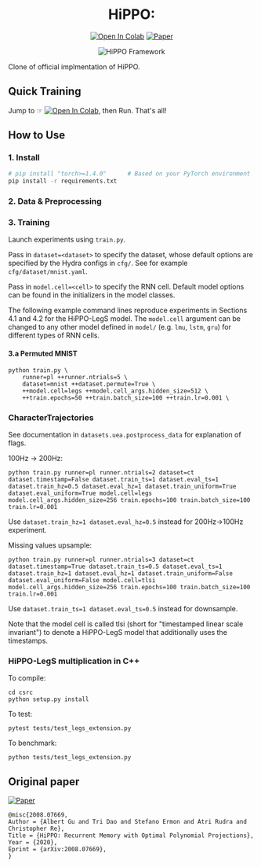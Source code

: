 <div align="center">

# HiPPO:  <!-- omit in toc -->
[![Open In Colab](https://colab.research.google.com/assets/colab-badge.svg)][notebook]
[![Paper](http://img.shields.io/badge/paper-arxiv.2005.09409-B31B1B.svg)][paper]  

![HiPPO Framework](assets/hippo.png "HiPPO Framework")

</div>

Clone of official implmentation of HiPPO.  

## Quick Training
Jump to ☞ [![Open In Colab](https://colab.research.google.com/assets/colab-badge.svg)][notebook], then Run. That's all!  

## How to Use

### 1. Install <!-- omit in toc -->
```bash
# pip install "torch>=1.4.0"      # Based on your PyTorch environment
pip install -r requirements.txt
```

### 2. Data & Preprocessing <!-- omit in toc -->
<!-- "Batteries Included" 😉   -->
<!-- Dataset class transparently downloads ZeroSpeech2019 corpus and preprocesses it for you.   -->

### 3. Training <!-- omit in toc -->
Launch experiments using `train.py`.

Pass in `dataset=<dataset>` to specify the dataset, whose default options are specified by the Hydra configs in `cfg/`. See for example `cfg/dataset/mnist.yaml`.

Pass in `model.cell=<cell>` to specify the RNN cell. Default model options can be found in the initializers in the model classes.

The following example command lines reproduce experiments in Sections 4.1 and 4.2 for the HiPPO-LegS model. The `model.cell` argument can be changed to any other model defined in `model/` (e.g. `lmu`, `lstm`, `gru`) for different types of RNN cells.

#### 3.a Permuted MNIST

```
python train.py \
    runner=pl ++runner.ntrials=5 \
    dataset=mnist ++dataset.permute=True \
    ++model.cell=legs ++model.cell_args.hidden_size=512 \
    ++train.epochs=50 ++train.batch_size=100 ++train.lr=0.001 \
```

### CharacterTrajectories

See documentation in `datasets.uea.postprocess_data` for explanation of flags.

100Hz -> 200Hz:
```
python train.py runner=pl runner.ntrials=2 dataset=ct dataset.timestamp=False dataset.train_ts=1 dataset.eval_ts=1 dataset.train_hz=0.5 dataset.eval_hz=1 dataset.train_uniform=True dataset.eval_uniform=True model.cell=legs model.cell_args.hidden_size=256 train.epochs=100 train.batch_size=100 train.lr=0.001
```
Use `dataset.train_hz=1 dataset.eval_hz=0.5` instead for 200Hz->100Hz experiment.


Missing values upsample:
```
python train.py runner=pl runner.ntrials=3 dataset=ct dataset.timestamp=True dataset.train_ts=0.5 dataset.eval_ts=1 dataset.train_hz=1 dataset.eval_hz=1 dataset.train_uniform=False dataset.eval_uniform=False model.cell=tlsi model.cell_args.hidden_size=256 train.epochs=100 train.batch_size=100 train.lr=0.001
```
Use `dataset.train_ts=1 dataset.eval_ts=0.5` instead for downsample.

Note that the model cell is called tlsi (short for "timestamped linear scale invariant") to denote a HiPPO-LegS model that additionally uses the timestamps.


### HiPPO-LegS multiplication in C++
To compile:
```
cd csrc
python setup.py install
```
To test:
```
pytest tests/test_legs_extension.py
```
To benchmark:
```
python tests/test_legs_extension.py
```


## Original paper
[![Paper](http://img.shields.io/badge/paper-arxiv.2008.07669-B31B1B.svg)][paper]  
<!-- https://arxiv2bibtex.org/?q=2008.07669&format=bibtex -->
```
@misc{2008.07669,
Author = {Albert Gu and Tri Dao and Stefano Ermon and Atri Rudra and Christopher Re},
Title = {HiPPO: Recurrent Memory with Optimal Polynomial Projections},
Year = {2020},
Eprint = {arXiv:2008.07669},
}
```

[paper]:https://arxiv.org/abs/2008.07669
[notebook]:https://colab.research.google.com/github/tarepan/HiPPO/blob/master/HiPPO.ipynb
